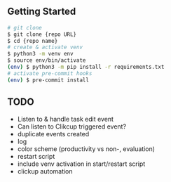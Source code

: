 ## Getting Started
```bash
# git clone
$ git clone {repo URL}
$ cd {repo name}
# create & activate venv
$ python3 -m venv env
$ source env/bin/activate
(env) $ python3 -m pip install -r requirements.txt
# activate pre-commit hooks
(env) $ pre-commit install
```
## TODO
* Listen to & handle task edit event
* Can listen to Clikcup triggered event?
* duplicate events created
* log 
* color scheme (productivity vs non-, evaluation)
* restart script
* include venv activation in start/restart script
* clickup automation
